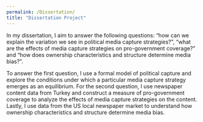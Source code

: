 ```yaml
---
permalink: /Dissertation/
title: "Dissertation Project"
---
```


In my dissertation, I aim to answer the following questions: “how can we explain the variation we see in political media capture strategies?”, “what are the effects of media capture strategies on pro-government coverage?” and “how does ownership characteristics and structure determine media bias?”.


To answer the first question, I use a formal model of political capture and explore the conditions under which a particular media capture strategy emerges as an equilibrium. For the second question, I use newspaper content data from Turkey and construct a measure of pro-government coverage to analyze the effects of media capture strategies on the content. Lastly, I use data from the US local newspaper market to understand how ownership characteristics and structure determine media bias.

